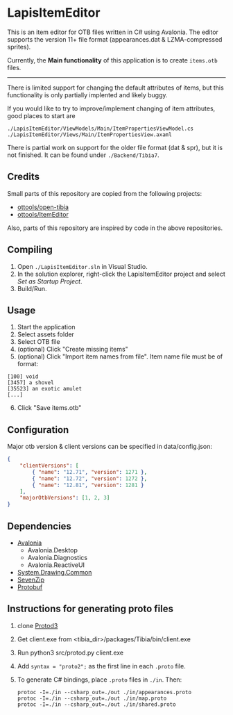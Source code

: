 # LapisItemEditor

This is an item editor for OTB files written in C# using Avalonia. The editor supports the version 11+ file format (appearances.dat & LZMA-compressed sprites).

Currently, the **Main functionality** of this application is to create `items.otb` files.

---

There is limited support for changing the default attributes of items, but this functionality is only partially implented and likely buggy.

If you would like to try to improve/implement changing of item attributes, good places to start are

```text
./LapisItemEditor/ViewModels/Main/ItemPropertiesViewModel.cs
./LapisItemEditor/Views/Main/ItemPropertiesView.axaml
```

There is partial work on support for the older file format (dat & spr), but it is not finished. It can be found under `./Backend/Tibia7`.

## Credits

Small parts of this repository are copied from the following projects:

-   [ottools/open-tibia](https://github.com/ottools/open-tibia)
-   [ottools/ItemEditor](https://github.com/ottools/ItemEditor)

Also, parts of this repository are inspired by code in the above repositories.

## Compiling

1. Open `./LapisItemEditor.sln` in Visual Studio.
2. In the solution explorer, right-click the LapisItemEditor project and select _Set as Startup Project_.
3. Build/Run.

## Usage

1. Start the application
2. Select assets folder
3. Select OTB file
4. (optional) Click "Create missing items"
5. (optional) Click "Import item names from file". Item name file must be of format:

```text
[100] void
[3457] a shovel
[35523] an exotic amulet
[...]
```

6. Click "Save items.otb"

## Configuration

Major otb version & client versions can be specified in data/config.json:

```json
{
    "clientVersions": [
        { "name": "12.71", "version": 1271 },
        { "name": "12.72", "version": 1272 },
        { "name": "12.81", "version": 1281 }
    ],
    "majorOtbVersions": [1, 2, 3]
}
```

## Dependencies

-   [Avalonia](https://avaloniaui.net/)
    -   Avalonia.Desktop
    -   Avalonia.Diagnostics
    -   Avalonia.ReactiveUI
-   [System.Drawing.Common](https://www.nuget.org/packages/System.Drawing.Common/)
-   [SevenZip](https://www.nuget.org/packages/SevenZip/)
-   [Protobuf](https://www.nuget.org/packages/Google.Protobuf/)

## Instructions for generating proto files

1. clone [Protod3](https://github.com/giuinktse7/Protod3)
2. Get client.exe from <tibia_dir>/packages/Tibia/bin/client.exe
3. Run python3 src/protod.py client.exe
4. Add `syntax = "proto2";` as the first line in each `.proto` file.
5. To generate C# bindings, place `.proto` files in `./in`. Then:

    ```
    protoc -I=./in --csharp_out=./out ./in/appearances.proto
    protoc -I=./in --csharp_out=./out ./in/map.proto
    protoc -I=./in --csharp_out=./out ./in/shared.proto
    ```

